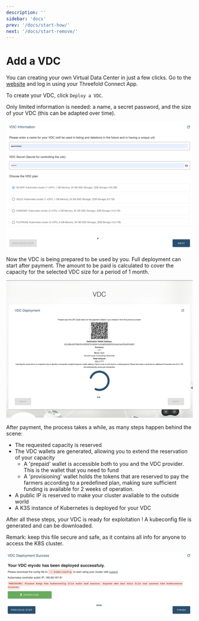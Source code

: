 ```yaml
---
description: ''
sidebar: 'docs'
prev: '/docs/start-how/'
next: '/docs/start-remove/'
---
```


# Add a VDC

You can creating your own Virtual Data Center in just a few clicks. Go to the [website](https://vdc.grid.tf) and log in using your Threefold Connect App. 

To create your VDC, click `Deploy a VDC`.

Only limited information is needed: a name, a secret password, and the size of your VDC (this can be adapted over time). 

![](./img/01_vdc_selection.png)

Now the VDC is being prepared to be used by you. 
Full deployment can start after payment.
The amount to be paid is calculated to cover the capacity for the selected VDC size for a period of 1 month. 

![](./img/02_vdc_payment2.png)

After payment, the process takes a while, as many steps happen behind the scene: 
- The requested capacity is reserved 
- The VDC wallets are generated, allowing you to extend the reservation of your capacity
  - A 'prepaid' wallet is accessible both to you and the VDC provider. This is the wallet that you need to fund 
  - A 'provisioning' wallet holds the tokens that are reserved to pay the farmers according to a predefined plan, making sure sufficient funding is available for 2 weeks of operation. 
- A public IP is reserved to make your cluster available to the outside world
- A K3S instance of Kubernetes is deployed for your VDC

After all these steps, your VDC is ready for exploitation !
A kubeconfig file is generated and can be downloaded. 

Remark: keep this file secure and safe, as it contains all info for anyone to access the K8S cluster. 

![](./img/08_vdc_deploy_success2.png)

